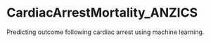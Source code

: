 # CardiacArrestMortality_ANZICS
Predicting outcome following cardiac arrest using machine learning.
